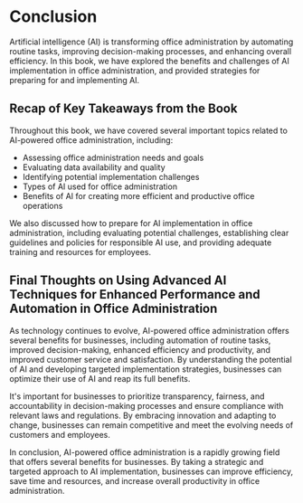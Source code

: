 # Conclusion

Artificial intelligence (AI) is transforming office administration by automating routine tasks, improving decision-making processes, and enhancing overall efficiency. In this book, we have explored the benefits and challenges of AI implementation in office administration, and provided strategies for preparing for and implementing AI.

Recap of Key Takeaways from the Book
------------------------------------

Throughout this book, we have covered several important topics related to AI-powered office administration, including:

* Assessing office administration needs and goals
* Evaluating data availability and quality
* Identifying potential implementation challenges
* Types of AI used for office administration
* Benefits of AI for creating more efficient and productive office operations

We also discussed how to prepare for AI implementation in office administration, including evaluating potential challenges, establishing clear guidelines and policies for responsible AI use, and providing adequate training and resources for employees.

Final Thoughts on Using Advanced AI Techniques for Enhanced Performance and Automation in Office Administration
---------------------------------------------------------------------------------------------------------------

As technology continues to evolve, AI-powered office administration offers several benefits for businesses, including automation of routine tasks, improved decision-making, enhanced efficiency and productivity, and improved customer service and satisfaction. By understanding the potential of AI and developing targeted implementation strategies, businesses can optimize their use of AI and reap its full benefits.

It's important for businesses to prioritize transparency, fairness, and accountability in decision-making processes and ensure compliance with relevant laws and regulations. By embracing innovation and adapting to change, businesses can remain competitive and meet the evolving needs of customers and employees.

In conclusion, AI-powered office administration is a rapidly growing field that offers several benefits for businesses. By taking a strategic and targeted approach to AI implementation, businesses can improve efficiency, save time and resources, and increase overall productivity in office administration.

